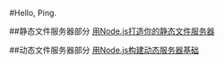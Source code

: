 #Hello, Ping.

##静态文件服务器部分
[用Node.js打造你的静态文件服务器](http://cnodejs.org/blog/?p=3904)

##动态文件服务器部分
[用Node.js构建动态服务器基础](http://cnodejs.org/blog/?p=4520)
